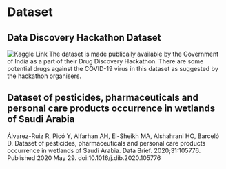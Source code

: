 # Dataset

## Data Discovery Hackathon Dataset<Covid-19 dataset>

![Kaggle Link](https://www.kaggle.com/divyansh22/drug-discovery-data)
The dataset is made publically available by the Government of India as a part of their Drug Discovery Hackathon. 
There are some potential drugs against the COVID-19 virus in this dataset as suggested by the hackathon organisers.

## Dataset of pesticides, pharmaceuticals and personal care products occurrence in wetlands of Saudi Arabia

Álvarez-Ruiz R, Picó Y, Alfarhan AH, El-Sheikh MA, Alshahrani HO, Barceló D. Dataset of pesticides, pharmaceuticals and personal care products occurrence in wetlands of Saudi Arabia. Data Brief. 2020;31:105776. Published 2020 May 29. doi:10.1016/j.dib.2020.105776